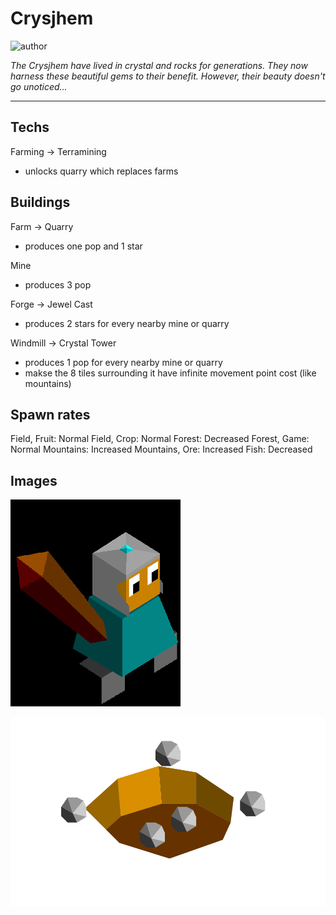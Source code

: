 # Crysjhem

![author](https://img.shields.io/badge/author-THomez%233628-%237289DA)

*The Crysjhem have lived in crystal and rocks for generations. They now harness these beautiful gems to their benefit. However, their beauty doesn't go unoticed...*

---

## Techs

Farming -> Terramining

- unlocks quarry which replaces farms

## Buildings

Farm -> Quarry

- produces one pop and 1 star

Mine

- produces 3 pop

Forge -> Jewel Cast

- produces 2 stars for every nearby mine or quarry

Windmill -> Crystal Tower

- produces 1 pop for every nearby mine or quarry
- makse the 8 tiles surrounding it have infinite movement point cost (like mountains)

## Spawn rates

Field, Fruit: Normal
Field, Crop: Normal
Forest: Decreased
Forest, Game: Normal
Mountains: Increased
Mountains, Ore: Increased
Fish: Decreased

## Images

![A Crysjhem warrior](../images/crysjhem0.png)

![The quarry](../images/crysjhem1.png)
